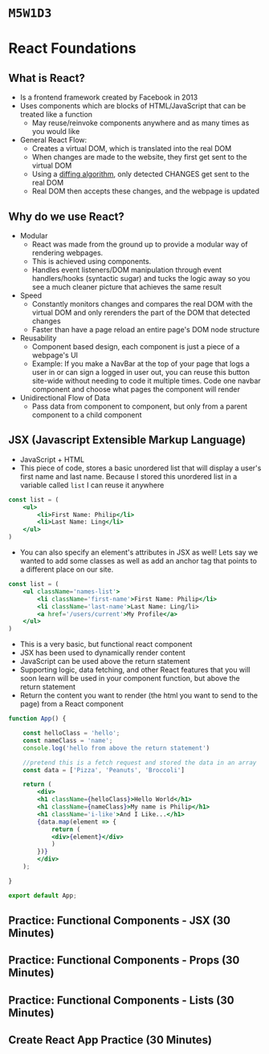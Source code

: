 # `M5W1D3`

# React Foundations

## What is React?

- Is a frontend framework created by Facebook in 2013
- Uses components which are blocks of HTML/JavaScript that can be treated like a function
    - May reuse/reinvoke components anywhere and as many times as you would like
- General React Flow: 
    - Creates a virtual DOM, which is translated into the real DOM
    - When changes are made to the website, they first get sent to the virtual DOM
    - Using a [diffing algorithm](https://reactjs.org/docs/reconciliation.html), only detected CHANGES get sent to the real DOM
    - Real DOM then accepts these changes, and the webpage is updated

## Why do we use React?

- Modular
    - React was made from the ground up to provide a modular way of rendering webpages.
    - This is achieved using components.
    - Handles event listeners/DOM manipulation through event handlers/hooks (syntactic sugar) and tucks the logic away so you see a much cleaner picture that achieves       the same result
- Speed
    - Constantly monitors changes and compares the real DOM with the virtual DOM and only rerenders the part of the DOM that detected changes
    - Faster than have a page reload an entire page's DOM node structure
- Reusability
    - Component based design, each component is just a piece of a webpage's UI
    - Example: If you make a NavBar at the top of your page that logs a user in or can sign a logged in user out, you can reuse this button site-wide without needing         to code it multiple times. Code one navbar component and choose what pages the component will render
- Unidirectional Flow of Data
    - Pass data from component to component, but only from a parent component to a child component

## JSX (Javascript Extensible Markup Language)

- JavaScript + HTML
- This piece of code, stores a basic unordered list that will display a user's first name and last name. Because I stored this unordered list in a variable called `list` I can reuse it anywhere
```jsx
const list = (
    <ul>
        <li>First Name: Philip</li>
        <li>Last Name: Ling</li>
    </ul>
)
```

- You can also specify an element's attributes in JSX as well! Lets say we wanted to add some classes as well as add an anchor tag that points to a different place on our site.

```jsx
const list = (
    <ul className='names-list'>
        <li className='first-name'>First Name: Philip</li>
        <li className='last-name'>Last Name: Ling/li>
        <a href='/users/current'>My Profile</a>
    </ul>
)
```

- This is a very basic, but functional react component
- JSX has been used to dynamically render content
- JavaScript can be used above the return statement
- Supporting logic, data fetching, and other React features that you will soon learn will be used in your component function, but above the return statement
- Return the content you want to render (the html you want to send to the page) from a React component

```jsx
function App() {

    const helloClass = 'hello';
    const nameClass = 'name';
    console.log('hello from above the return statement')

    //pretend this is a fetch request and stored the data in an array
    const data = ['Pizza', 'Peanuts', 'Broccoli']

    return (
        <div>
        <h1 className={helloClass}>Hello World</h1>
        <h1 className={nameClass}>My name is Philip</h1>
        <h1 className='i-like'>And I Like...</h1>
        {data.map(element => {
            return (
            <div>{element}</div>
            )
        })}
        </div>
    );

}

export default App;
```

## Practice: Functional Components - JSX (30 Minutes)

## Practice: Functional Components - Props (30 Minutes)

## Practice: Functional Components - Lists (30 Minutes)

## Create React App Practice (30 Minutes)
